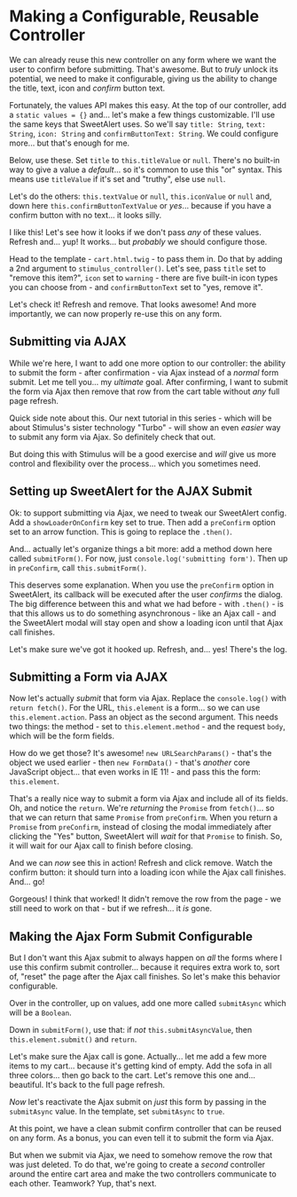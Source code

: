 # Making a Configurable, Reusable Controller

We can already reuse this new controller on any form where we want the user to
confirm before submitting. That's awesome. But to *truly* unlock its potential,
we need to make it configurable, giving us the ability to change the title, text,
icon and *confirm* button text.

Fortunately, the values API makes this easy. At the top of our controller, add a
`static values = {}` and... let's make a few things customizable. I'll use the
same keys that SweetAlert uses. So we'll say `title: String`, `text: String`,
`icon: String` and `confirmButtonText: String`. We could configure more... but
that's enough for me.

Below, use these. Set `title` to `this.titleValue` or `null`. There's no built-in
way to give a value a *default*... so it's common to use this "or" syntax. This
means use `titleValue` if it's set and "truthy", else use `null`.

Let's do the others: `this.textValue` or `null`, `this.iconValue` or `null` and,
down here  `this.confirmButtonTextValue` or *yes*... because if you have a confirm
button with no text... it looks silly.

I like this! Let's see how it looks if we don't pass *any* of these values. Refresh
and... yup! It works... but *probably* we should configure those.

Head to the template - `cart.html.twig` - to pass them in. Do that by adding a
2nd argument to `stimulus_controller()`. Let's see, pass `title` set to
"remove this item?", `icon` set to `warning` - there are five built-in icon types
you can choose from - and `confirmButtonText` set to "yes, remove it".

Let's check it! Refresh and remove. That looks awesome! And more importantly, we
can now properly re-use this on any form.

## Submitting via AJAX

While we're here, I want to add one more option to our controller: the ability to
submit the form - after confirmation - via Ajax instead of a *normal* form submit.
Let me tell you... my *ultimate* goal. After confirming, I want to submit the form
via Ajax then remove that row from the cart table without *any* full page refresh.

Quick side note about this. Our next tutorial in this series - which will be about
Stimulus's sister technology "Turbo" - will show an even *easier* way to submit
any form via Ajax. So definitely check that out.

But doing this with Stimulus will be a good exercise and *will* give us more
control and flexibility over the process... which you sometimes need.

## Setting up SweetAlert for the AJAX Submit

Ok: to support submitting via Ajax, we need to tweak our SweetAlert config. Add
a `showLoaderOnConfirm` key set to true. Then add a `preConfirm` option set to
an arrow function. This is going to replace the `.then()`.

And... actually let's organize things a bit more: add a method down here
called `submitForm()`. For now, just `console.log('submitting form')`. Then up in
`preConfirm`, call `this.submitForm()`.

This deserves some explanation. When you use the `preConfirm` option in SweetAlert,
its callback will be executed after the user *confirms* the dialog. The big
difference between this and what we had before - with `.then()` - is that this
allows us to do something asynchronous - like an Ajax call - and the SweetAlert
modal will stay open and show a loading icon until that Ajax call finishes.

Let's make sure we've got it hooked up. Refresh, and... yes! There's the log.

## Submitting a Form via AJAX

Now let's actually *submit* that form via Ajax. Replace the `console.log()` with
`return fetch()`. For the URL, `this.element` is a form... so we can use
`this.element.action`. Pass an object as the second argument. This needs two things:
the method - set to `this.element.method` - and the request `body`, which will be
the form fields.

How do we get those? It's awesome! `new URLSearchParams()` - that's the object
we used earlier - then `new FormData()` - that's *another* core JavaScript object...
that even works in IE 11! - and pass this the form: `this.element`.

That's a really nice way to submit a form via Ajax and include all of its fields.
Oh, and notice the `return`. We're *returning* the `Promise` from `fetch()`... so
that we can return that same `Promise` from `preConfirm`. When you return a
`Promise` from `preConfirm`, instead of closing the modal immediately after
clicking the "Yes" button, SweetAlert will *wait* for that `Promise` to finish.
So, it will wait for our Ajax call to finish before closing.

And we can *now* see this in action! Refresh and click remove. Watch the confirm
button: it should turn into a loading icon while the Ajax call finishes. And...
go!

Gorgeous! I think that worked! It didn't remove the row from the page - we still
need to work on that - but if we refresh... it *is* gone.

## Making the Ajax Form Submit Configurable

But I don't want this Ajax submit to always happen on *all* the forms where I use
this confirm submit controller... because it requires extra work to, sort of,
"reset" the page after the Ajax call finishes. So let's make this behavior
configurable.

Over in the controller, up on values, add one more called `submitAsync` which
will be a `Boolean`.

Down in `submitForm()`, use that: if *not* `this.submitAsyncValue`,
then `this.element.submit()` and `return`.

Let's make sure the Ajax call is gone. Actually... let me add a few more items
to my cart... because it's getting kind of empty. Add the sofa in all three
colors... then go back to the cart. Let's remove this one and... beautiful. It's
back to the full page refresh.

*Now* let's reactivate the Ajax submit on *just* this form by passing in the
`submitAsync` value. In the template, set `submitAsync` to `true`.

At this point, we have a clean submit confirm controller that can be reused on
any form. As a bonus, you can even tell it to submit the form via Ajax.

But when we submit via Ajax, we need to somehow remove the row that was just deleted.
To do that, we're going to create a *second* controller around the entire cart
area and make the two controllers communicate to each other. Teamwork? Yup,
that's next.
